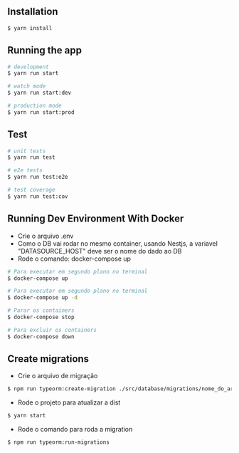 ## Installation

```bash
$ yarn install
```

## Running the app

```bash
# development
$ yarn run start

# watch mode
$ yarn run start:dev

# production mode
$ yarn run start:prod
```

## Test

```bash
# unit tests
$ yarn run test

# e2e tests
$ yarn run test:e2e

# test coverage
$ yarn run test:cov
```

## Running Dev Environment With Docker

- Crie o arquivo .env
- Como o DB vai rodar no mesmo container, usando Nestjs, a variavel "DATASOURCE_HOST" deve ser o nome do dado ao DB
- Rode o comando: docker-compose up

```bash
# Para executar em segundo plano no terminal
$ docker-compose up

# Para executar em segundo plano no terminal
$ docker-compose up -d

# Parar os containers
$ docker-compose stop

# Para excluir os containers
$ docker-compose down
```

## Create migrations

- Crie o arquivo de migração

```bash
$ npm run typeorm:create-migration ./src/database/migrations/nome_do_arquivo
```

- Rode o projeto para atualizar a dist

```bash
$ yarn start
```

- Rode o comando para roda a migration

```bash
$ npm run typeorm:run-migrations
```
